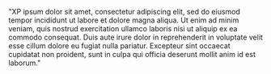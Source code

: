 "XP ipsum dolor sit amet, consectetur adipiscing elit, sed do eiusmod tempor incididunt ut labore et
dolore magna aliqua. Ut enim ad minim veniam, quis nostrud
exercitation ullamco laboris nisi ut aliquip ex ea commodo consequat.
Duis aute irure dolor in reprehenderit in voluptate velit esse cillum dolore eu fugiat
nulla pariatur. Excepteur sint occaecat cupidatat non proident,
sunt in  culpa qui officia deserunt mollit anim id est laborum." 